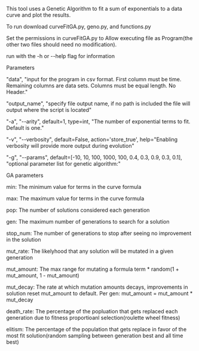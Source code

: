 This tool uses a Genetic Algorithm to fit a sum of exponentials to a data curve and plot the results.


To run download curveFitGA.py, geno.py, and functions.py

Set the permissions in curveFitGA.py to Allow executing file as Program(the other two files should need no modification).

run with the -h or --help flag for information


Parameters

"data", "input for the program in csv format. First column must be time. Remaining columns are data sets. Columns must be equal length. No Header."

"output_name", "specify file output name, if no path is included the file will output where the script is located"

"-a", "--arity", default=1, type=int, "The number of exponential terms to fit. Default is one."

"-v", "--verbosity", default=False, action='store_true', help="Enabling verbosity will provide more output during evolution"

"-g", "--params", default=[-10, 10, 100, 1000, 100, 0.4, 0.3, 0.9, 0.3, 0.1], "optional parameter list for genetic algorithm:"


GA parameters

min: The minimum value for terms in the curve formula

max: The maximum value for terms in the curve formula

pop: The number of solutions considered each generation

gen: The maximum number of generations to search for a solution

stop_num: The number of generations to stop after seeing no improvement in the solution

mut_rate: The likelyhood that any solution will be mutated in a given generation 

mut_amount: The max range for mutating a formula term * random(1 + mut_amount, 1 - mut_amount)

mut_decay: The rate at which mutation amounts decays, improvements in solution reset mut_amount to default. Per gen: mut_amount = mut_amount * mut_decay
 
death_rate: The percentage of the popluation that gets replaced each generation due to fitness proportioanl selection(roulette wheel fitness)

elitism: The percentage of the population that gets replace in favor of the most fit solution(random sampling between generation best and all time best)



